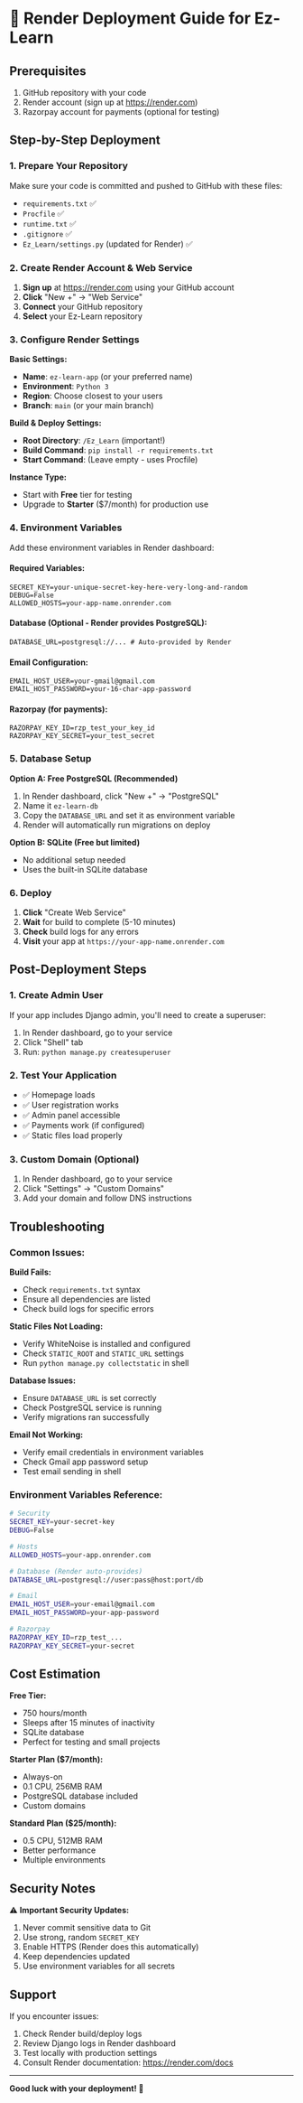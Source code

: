 # 🚀 Render Deployment Guide for Ez-Learn

## Prerequisites
1. GitHub repository with your code
2. Render account (sign up at https://render.com)
3. Razorpay account for payments (optional for testing)

## Step-by-Step Deployment

### 1. Prepare Your Repository
Make sure your code is committed and pushed to GitHub with these files:
- `requirements.txt` ✅
- `Procfile` ✅
- `runtime.txt` ✅
- `.gitignore` ✅
- `Ez_Learn/settings.py` (updated for Render) ✅

### 2. Create Render Account & Web Service

1. **Sign up** at https://render.com using your GitHub account
2. **Click** "New +" → "Web Service"
3. **Connect** your GitHub repository
4. **Select** your Ez-Learn repository

### 3. Configure Render Settings

**Basic Settings:**
- **Name**: `ez-learn-app` (or your preferred name)
- **Environment**: `Python 3`
- **Region**: Choose closest to your users
- **Branch**: `main` (or your main branch)

**Build & Deploy Settings:**
- **Root Directory**: `/Ez_Learn` (important!)
- **Build Command**: `pip install -r requirements.txt`
- **Start Command**: (Leave empty - uses Procfile)

**Instance Type:**
- Start with **Free** tier for testing
- Upgrade to **Starter** ($7/month) for production use

### 4. Environment Variables

Add these environment variables in Render dashboard:

#### Required Variables:
```
SECRET_KEY=your-unique-secret-key-here-very-long-and-random
DEBUG=False
ALLOWED_HOSTS=your-app-name.onrender.com
```

#### Database (Optional - Render provides PostgreSQL):
```
DATABASE_URL=postgresql://... # Auto-provided by Render
```

#### Email Configuration:
```
EMAIL_HOST_USER=your-gmail@gmail.com
EMAIL_HOST_PASSWORD=your-16-char-app-password
```

#### Razorpay (for payments):
```
RAZORPAY_KEY_ID=rzp_test_your_key_id
RAZORPAY_KEY_SECRET=your_test_secret
```

### 5. Database Setup

**Option A: Free PostgreSQL (Recommended)**
1. In Render dashboard, click "New +" → "PostgreSQL"
2. Name it `ez-learn-db`
3. Copy the `DATABASE_URL` and set it as environment variable
4. Render will automatically run migrations on deploy

**Option B: SQLite (Free but limited)**
- No additional setup needed
- Uses the built-in SQLite database

### 6. Deploy

1. **Click** "Create Web Service"
2. **Wait** for build to complete (5-10 minutes)
3. **Check** build logs for any errors
4. **Visit** your app at `https://your-app-name.onrender.com`

## Post-Deployment Steps

### 1. Create Admin User
If your app includes Django admin, you'll need to create a superuser:
1. In Render dashboard, go to your service
2. Click "Shell" tab
3. Run: `python manage.py createsuperuser`

### 2. Test Your Application
- ✅ Homepage loads
- ✅ User registration works
- ✅ Admin panel accessible
- ✅ Payments work (if configured)
- ✅ Static files load properly

### 3. Custom Domain (Optional)
1. In Render dashboard, go to your service
2. Click "Settings" → "Custom Domains"
3. Add your domain and follow DNS instructions

## Troubleshooting

### Common Issues:

**Build Fails:**
- Check `requirements.txt` syntax
- Ensure all dependencies are listed
- Check build logs for specific errors

**Static Files Not Loading:**
- Verify WhiteNoise is installed and configured
- Check `STATIC_ROOT` and `STATIC_URL` settings
- Run `python manage.py collectstatic` in shell

**Database Issues:**
- Ensure `DATABASE_URL` is set correctly
- Check PostgreSQL service is running
- Verify migrations ran successfully

**Email Not Working:**
- Verify email credentials in environment variables
- Check Gmail app password setup
- Test email sending in shell

### Environment Variables Reference:

```bash
# Security
SECRET_KEY=your-secret-key
DEBUG=False

# Hosts
ALLOWED_HOSTS=your-app.onrender.com

# Database (Render auto-provides)
DATABASE_URL=postgresql://user:pass@host:port/db

# Email
EMAIL_HOST_USER=your-email@gmail.com
EMAIL_HOST_PASSWORD=your-app-password

# Razorpay
RAZORPAY_KEY_ID=rzp_test_...
RAZORPAY_KEY_SECRET=your-secret
```

## Cost Estimation

**Free Tier:**
- 750 hours/month
- Sleeps after 15 minutes of inactivity
- SQLite database
- Perfect for testing and small projects

**Starter Plan ($7/month):**
- Always-on
- 0.1 CPU, 256MB RAM
- PostgreSQL database included
- Custom domains

**Standard Plan ($25/month):**
- 0.5 CPU, 512MB RAM
- Better performance
- Multiple environments

## Security Notes

⚠️ **Important Security Updates:**
1. Never commit sensitive data to Git
2. Use strong, random `SECRET_KEY`
3. Enable HTTPS (Render does this automatically)
4. Keep dependencies updated
5. Use environment variables for all secrets

## Support

If you encounter issues:
1. Check Render build/deploy logs
2. Review Django logs in Render dashboard
3. Test locally with production settings
4. Consult Render documentation: https://render.com/docs

---

**Good luck with your deployment! 🚀**
